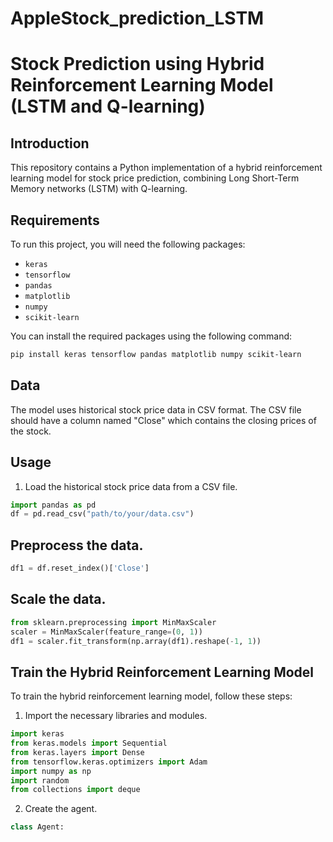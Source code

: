 # AppleStock_prediction_LSTM
# Stock Prediction using Hybrid Reinforcement Learning Model (LSTM and Q-learning)

## Introduction

This repository contains a Python implementation of a hybrid reinforcement learning model for stock price prediction, combining Long Short-Term Memory networks (LSTM) with Q-learning.

## Requirements

To run this project, you will need the following packages:

- `keras`
- `tensorflow`
- `pandas`
- `matplotlib`
- `numpy`
- `scikit-learn`

You can install the required packages using the following command:

```bash
pip install keras tensorflow pandas matplotlib numpy scikit-learn
````
## Data

The model uses historical stock price data in CSV format. The CSV file should have a column named "Close" which contains the closing prices of the stock.

## Usage

1. Load the historical stock price data from a CSV file.

```python
import pandas as pd
df = pd.read_csv("path/to/your/data.csv")
```
## Preprocess the data.
```python
df1 = df.reset_index()['Close']
```
## Scale the data.

```python
from sklearn.preprocessing import MinMaxScaler
scaler = MinMaxScaler(feature_range=(0, 1))
df1 = scaler.fit_transform(np.array(df1).reshape(-1, 1))
```
## Train the Hybrid Reinforcement Learning Model

To train the hybrid reinforcement learning model, follow these steps:

1. Import the necessary libraries and modules.

```python
import keras
from keras.models import Sequential
from keras.layers import Dense
from tensorflow.keras.optimizers import Adam
import numpy as np
import random
from collections import deque
```
2. Create the agent.
```python
class Agent:
```
